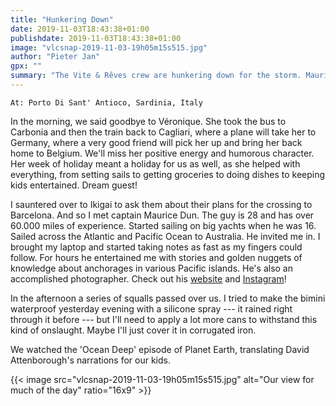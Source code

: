 ```yaml
---
title: "Hunkering Down"
date: 2019-11-03T18:43:38+01:00
publishdate: 2019-11-03T18:43:38+01:00
image: "vlcsnap-2019-11-03-19h05m15s515.jpg"
author: "Pieter Jan"
gpx: ""
summary: "The Vite & Rêves crew are hunkering down for the storm. Maurice, the captain of Ikigai, proves to be a veritable goldmine of Pacific Ocean knowledge."
---
```


`At: Porto Di Sant' Antioco, Sardinia, Italy`

In the morning, we said goodbye to Véronique. She took the bus to Carbonia and then the train back to Cagliari, where a plane will take her to Germany, where a very good friend will pick her up and bring her back home to Belgium. We'll miss her positive energy and humorous character. Her week of holiday meant a holiday for us as well, as she helped with everything, from setting sails to getting groceries to doing dishes to keeping kids entertained. Dream guest!

I sauntered over to Ikigai to ask them about their plans for the crossing to Barcelona. And so I met captain Maurice Dun. The guy is 28 and has over 60.000 miles of experience. Started sailing on big yachts when he was 16. Sailed across the Atlantic and Pacific Ocean to Australia. He invited me in. I brought my laptop and started taking notes as fast as my fingers could follow. For hours he entertained me with stories and golden nuggets of knowledge about anchorages in various Pacific islands. He's also an accomplished photographer. Check out his [website](https://www.mauricedun.nl) and [Instagram](https://www.instagram.com/whereismaus)!

In the afternoon a series of squalls passed over us. I tried to make the bimini waterproof yesterday evening with a silicone spray --- it rained right through it before --- but I'll need to apply a lot more cans to withstand this kind of onslaught. Maybe I'll just cover it in corrugated iron.

We watched the 'Ocean Deep' episode of Planet Earth, translating David Attenborough's narrations for our kids.

{{< image src="vlcsnap-2019-11-03-19h05m15s515.jpg" alt="Our view for much of the day" ratio="16x9" >}}


